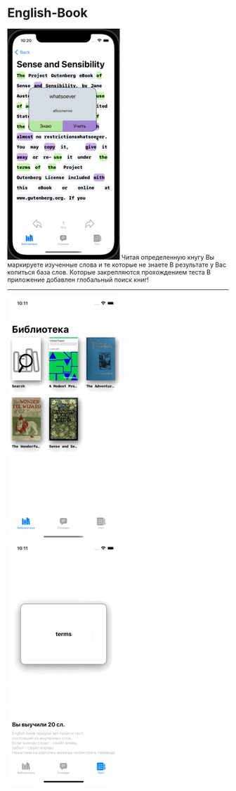# English-Book

![page](https://github.com/GlushchenkoSergei/GlushchenkoSergei/blob/main/EBPage.gif?raw=true)
Читая определенную кнугу Вы маркируете изученные слова и те которые не знаете
В результате у Вас копиться база слов. Которые закрепляются прохождением теста
В приложение добавлен глобальный поиск книг!
___

![search](https://github.com/GlushchenkoSergei/GlushchenkoSergei/blob/main/EBSearch.gif?raw=true)
![test](https://github.com/GlushchenkoSergei/GlushchenkoSergei/blob/main/EBTest.gif?raw=true)
